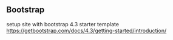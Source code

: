 ## Bootstrap
setup site with bootstrap 4.3 starter template
https://getbootstrap.com/docs/4.3/getting-started/introduction/